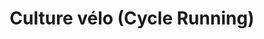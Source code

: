 ---
title: "Culture vélo (Cycle Running)"
url: /marmande/culture-velo-cycle-running/
shop: Fahrrad
---